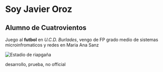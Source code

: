 # Soy Javier Oroz 
## Alumno de Cuatrovientos

Juego al **futbol** en *U.C.D. Burlades*, vengo de FP grado medio de sistemas microinfromaticos y redes en Maria Ana Sanz

![Estadio de riapgaña](https://fotos01.noticiasdenavarra.com/2020/01/20/690x278/estreno-burlada-1.jpg)

desarrollo, prueba, no official
